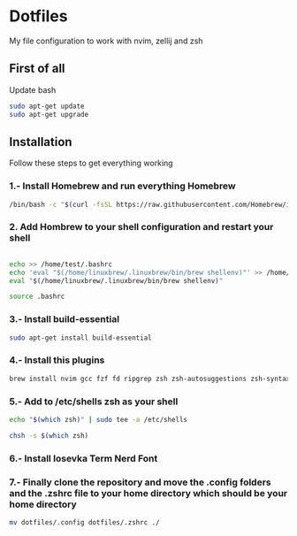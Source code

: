 # Dotfiles

My file configuration to work with nvim, zellij and zsh

## First of all

Update bash

```bash
sudo apt-get update
sudo apt-get upgrade
```

## Installation

Follow these steps to get everything working

### 1.- Install Homebrew and run everything Homebrew

```bash
/bin/bash -c "$(curl -fsSL https://raw.githubusercontent.com/Homebrew/install/HEAD/install.sh)"
```

### 2. Add Hombrew to your shell configuration and restart your shell

```bash

echo >> /home/test/.bashrc
echo 'eval "$(/home/linuxbrew/.linuxbrew/bin/brew shellenv)"' >> /home/test/.bashrc
eval "$(/home/linuxbrew/.linuxbrew/bin/brew shellenv)"

source .bashrc
```

### 3.- Install build-essential

```bash
sudo apt-get install build-essential
```

### 4.- Install this plugins

```bash
brew install nvim gcc fzf fd ripgrep zsh zsh-autosuggestions zsh-syntax-highlighting zellij eza starship zoxide
```

### 5.- Add to /etc/shells zsh as your shell

```bash
echo "$(which zsh)" | sudo tee -a /etc/shells

chsh -s $(which zsh)
```

### 6.- Install Iosevka Term Nerd Font

### 7.- Finally clone the repository and move the .config folders and the .zshrc file to your home directory which should be your home directory

```bash
mv dotfiles/.config dotfiles/.zshrc ./
```
